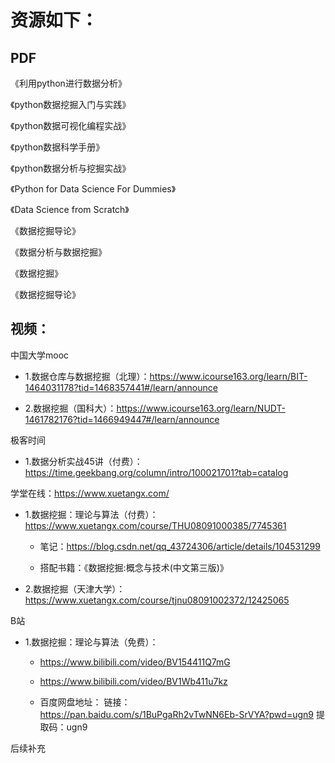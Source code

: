 # 资源如下：

## PDF

《利用python进行数据分析》

《python数据挖掘入门与实践》

《python数据可视化编程实战》

《python数据科学手册》

《python数据分析与挖掘实战》

《Python for Data Science For Dummies》

《Data Science from Scratch》

《数据挖掘导论》

《数据分析与数据挖掘》

《数据挖掘》

《数据挖掘导论》


## 视频：
    
中国大学mooc
    
- 1.数据仓库与数据挖掘（北理）：https://www.icourse163.org/learn/BIT-1464031178?tid=1468357441#/learn/announce
    
- 2.数据挖掘（国科大）：https://www.icourse163.org/learn/NUDT-1461782176?tid=1466949447#/learn/announce
    
极客时间
        
- 1.数据分析实战45讲（付费）：https://time.geekbang.org/column/intro/100021701?tab=catalog
    
学堂在线：https://www.xuetangx.com/
    
- 1.数据挖掘：理论与算法（付费）：https://www.xuetangx.com/course/THU08091000385/7745361
    
    - 笔记：https://blog.csdn.net/qq_43724306/article/details/104531299
    
    - 搭配书籍：《数据挖掘:概念与技术(中文第三版)》
    
- 2.数据挖掘（天津大学）：https://www.xuetangx.com/course/tjnu08091002372/12425065
    
B站
     
- 1.数据挖掘：理论与算法（免费）：
     
    - https://www.bilibili.com/video/BV154411Q7mG

    - https://www.bilibili.com/video/BV1Wb411u7kz
     
    - 百度网盘地址：
    链接：https://pan.baidu.com/s/1BuPgaRh2vTwNN6Eb-SrVYA?pwd=ugn9 
    提取码：ugn9 

后续补充